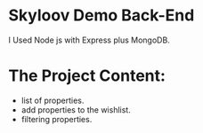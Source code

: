 # Skyloov Demo Back-End

I Used Node js with Express plus MongoDB.

# The Project Content:
- list of properties.
- add properties to the wishlist.
- filtering properties.
